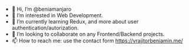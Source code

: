 - 👋 Hi, I’m @beniamanjaro
- 👀 I’m interested in Web Development.
- 🌱 I’m currently learning Redux, and more about user authentication/autorization.
- 💞️ I’m looking to collaborate on any Frontend/Backend projects.
- 📫 How to reach me: use the contact form https://vrajitorbeniamin.me/

<!---
beniamanjaro/beniamanjaro is a ✨ special ✨ repository because its `README.md` (this file) appears on your GitHub profile.
You can click the Preview link to take a look at your changes.
--->
